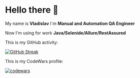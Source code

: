 # Hello there 🖖

My name is **Vladislav** I`m **Manual and Automation QA Engineer**

Now I'm using for work **Java/Selenide/Allure/RestAssured**


This is my GitHub activity:


[![GitHub Streak](https://github-readme-streak-stats.herokuapp.com/?user=KonKerQA)](https://git.io/streak-stats)

This is my CodeWars profile:

[![codewars](https://www.codewars.com/users/KonKerQA/badges/large)](https://www.codewars.com/users/KonKerQA)
